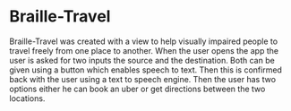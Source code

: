 # Braille-Travel
Braille-Travel was created with a view to help visually impaired people to travel freely from one place to another.
When the user opens the app the user is asked for two inputs the source and the destination.
Both can be given using a button which enables speech to text. Then this is confirmed back with the user using a text to speech engine.
Then the user has two options either he can book an uber or get directions between the two locations.
